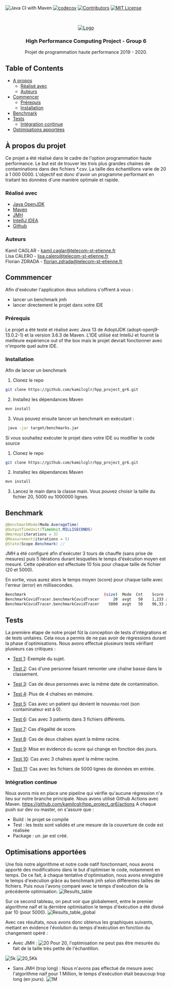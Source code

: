 ![Java CI with Maven](https://github.com/kamilcglr/hpp_project_gr6/workflows/Java%20CI%20with%20Maven/badge.svg)
[![codecov](https://codecov.io/gh/kamilcglr/hpp_project_gr6/branch/dev/graph/badge.svg?token=P4AQ072RCG)](https://codecov.io/gh/kamilcglr/hpp_project_gr6)
[![Contributors][contributors-shield]][contributors-url]
[![MIT License][license-shield]][license-url]

<!-- PROJECT LOGO -->
<br />
<p align="center">
  <a href="https://www.telecom-st-etienne.fr/">
    <img src="https://www.telecom-st-etienne.fr/wp-content/uploads/sites/3/2015/12/logo_tse_H_BL_web1-1.png" alt="Logo" >
  </a>

  <h3 align="center">High Performance Computing Project - Group 6</h3>

  <p align="center">
    Projet de programmation haute performance 2019 - 2020.
  </p>
</p>


<!-- TABLE OF CONTENTS -->
## Table of Contents

* [A propos](#à-propos-du-projet)
  * [Réalisé avec](#réalisé-avec)
  * [Auteurs](#auteurs)
* [Commencer](#commencer)
  * [Prérequis](#prérequis)
  * [Installation](#installation)
* [Benchmark](#benchmark)
* [Tests](#tests)
  * [Intégration continue](#intégration-continue)
* [Optimisations apportées](#optimisations-apportées)

<!-- ABOUT THE PROJECT -->
## À propos du projet
Ce projet a été réalisé dans le cadre de l'option programmation haute performance.
Le but est de trouver les trois plus grandes chaines de contaminations dans des fichiers *.csv.
La taille des échantillons varie de 20 à 1 000 0000. L'objectif est donc d'avoir un programme performant en traitant
les données d'une manière optimale et rapide.

### Réalisé avec
* [Java OpenJDK](https://openjdk.java.net/)
* [Maven](https://maven.apache.org/)
* [JMH](https://openjdk.java.net/projects/code-tools/jmh/)
* [IntelliJ IDEA](https://www.jetbrains.com/idea/)
* [Github](https://github.com/)

### Auteurs
Kamil CAGLAR - kamil.caglar@telecom-st-etienne.fr  
Lisa CALERO - lisa.calero@telecom-st-etienne.fr  
Florian ZDRADA - florian.zdrada@telecom-st-etienne.fr  


<!-- GETTING STARTED -->
## Commmencer
Afin d'exécuter l'application deux solutions s'offrent à vous :
- lancer un benchmark jmh
- lancer directement le projet dans votre IDE

### Prérequis
Le projet a été testé et réalisé avec Java 13 de AdoptJDK (adopt-openj9-13.0.2-1) et la version 3.6.3 de Maven.
L'IDE utilisé est IntelliJ et fournit la meilleure expérience out of the box mais le projet devrait fonctionner avec n'importe quel autre IDE.

### Installation
Afin de lancer un benchmark 
1. Clonez le repo
```sh
git clone https://github.com/kamilcglr/hpp_project_gr6.git
```
2. Installez les dépendances Maven
```sh
mvn install
```
3. Vous pouvez ensuite lancer un benchmark en exécutant :
```sh
 java -jar target/benchmarks.jar 
 ```
 
Si vous souhaitez exécuter le projet dans votre IDE ou modifier le code source
1. Clonez le repo
```sh
git clone https://github.com/kamilcglr/hpp_project_gr6.git
```
2. Installez les dépendances Maven
```sh
mvn install
```
3. Lancez le main dans la classe main. Vous pouvez choisir la taille du fichier 20, 5000 ou 1000000 lignes.

<!-- Benchmarks -->
## Benchmark
```java
@BenchmarkMode(Mode.AverageTime)
@OutputTimeUnit(TimeUnit.MILLISECONDS)
@Warmup(iterations = 3)
@Measurement(iterations = 5)
@State(Scope.Benchmark) //
```
JMH a été configuré afin d'exécuter 3 tours de chauffe (sans prise de mesures) puis 5 itérations durant lesquelles le temps d'éxécution moyen est mesuré. Cette opération est effectuée 10 fois pour chaque taille de fichier (20 et 5000).

En sortie, vous aurez alors le temps moyen (score) pour chaque taille avec l'erreur (error) en millisecondes.
```sh
Benchmark                                  (size)  Mode  Cnt    Score   Error  Units
BenchmarkCovidTracer.benchmarkCovidTracer      20  avgt   50    1,233 ± 0,022  ms/op
BenchmarkCovidTracer.benchmarkCovidTracer    5000  avgt   50    96,33 ± 5,888  ms/op
```

<!-- Tests -->
## Tests
La première étape de notre projet fût la conception de tests d'intégrations et de tests unitaires. 
Cela nous a permis de ne pas avoir de régressions durant la phase d'optimisations. 
Nous avons effectué plusieurs tests vérifiant plusieurs cas critiques : 

- [Test 1](https://github.com/kamilcglr/hpp_project_gr6/tree/dev/src/main/resources/input_test/test1): Exemple du sujet.

- [Test 2](https://github.com/kamilcglr/hpp_project_gr6/tree/dev/src/main/resources/input_test/test2): Cas d'une personne faisant remonter une chaîne basse dans le classement. 

- [Test 3](https://github.com/kamilcglr/hpp_project_gr6/tree/dev/src/main/resources/input_test/test3): Cas de deux personnes avec la même date de contamination.
 
- [Test 4](https://github.com/kamilcglr/hpp_project_gr6/tree/dev/src/main/resources/input_test/test4): Plus de 4 chaînes en mémoire.

- [Test 5](https://github.com/kamilcglr/hpp_project_gr6/tree/dev/src/main/resources/input_test/test5): Cas avec un patient qui devient le nouveau root (son contaminateur est à 0).
  
- [Test 6](https://github.com/kamilcglr/hpp_project_gr6/tree/dev/src/main/resources/input_test/test6): Cas avec 3 patients dans 3 fichiers différents.

- [Test 7](https://github.com/kamilcglr/hpp_project_gr6/tree/dev/src/main/resources/input_test/test7): Cas d’égalité de score.
  
- [Test 8](https://github.com/kamilcglr/hpp_project_gr6/tree/dev/src/main/resources/input_test/test8): Cas de deux chaînes ayant la même racine.
  
- [Test 9](https://github.com/kamilcglr/hpp_project_gr6/tree/dev/src/main/resources/input_test/test9): Mise en évidence du score qui change en fonction des jours.
  
- [Test 10](https://github.com/kamilcglr/hpp_project_gr6/tree/dev/src/main/resources/input_test/test10): Cas avec 3 chaînes ayant la même racine.

- [Test 11](https://github.com/kamilcglr/hpp_project_gr6/tree/dev/src/main/resources/input_test/test11): Cas avec les fichiers de 5000 lignes de données en entrée. 

<!-- Intégration continue -->
### Intégration continue
Nous avons mis en place une pipeline qui vérifie qu'aucune régression n'a lieu sur notre branche principale. 
Nous avons utilisé Github Actions avec Maven. https://github.com/kamilcglr/hpp_project_gr6/actions
A chaque push sur dev ou master, on s'assure que :
- Build : le projet se compile 
- Test : les tests sont validés et une mesure de la couverture de code est réalisée
- Package : un .jar est créé.

<!-- Optimisations -->
## Optimisations apportées
Une fois notre algorithme et notre code natif fonctionnant, nous avons apporté des modifications dans le but d'optimiser le code, notamment en temps. 
De ce fait, à chaque tentative d'optimisation, nous avons enregistré le temps d'exécution grâce au benchmark jmh selon différentes tailles de fichiers.
Puis nous l'avons comparé avec le temps d'exécution de la précédente optimisation.
![Results_table](https://github.com/kamilcglr/hpp_project_gr6/blob/dev/images/results_table.png)

Sur ce second tableau, on peut voir que globalement, entre le premier algorithme naif et la dernière optimisation le temps
d'éxécution a été divisé par 10 (pour 5000). 
![Results_table_global](https://github.com/kamilcglr/hpp_project_gr6/blob/dev/images/results_table_global.png)

Avec ces résultats, nous avons donc obtenus les graphiques suivants, mettant en évidence l'évolution du temps d'exécution en fonction du changement opéré : 
- Avec JMH :
![20](https://github.com/kamilcglr/hpp_project_gr6/blob/dev/images/20.PNG)
Pour 20, l'optimisation ne peut pas être mesurée du fait de la taille très petite de l'échantillon.

![5k](https://github.com/kamilcglr/hpp_project_gr6/blob/dev/images/5K.PNG)
![20_5Kk](https://github.com/kamilcglr/hpp_project_gr6/blob/dev/images/20_5K.PNG)

- Sans JMH (trop long) :
Nous n'avons pas effectué de mesure avec l'algorithme naif pour 1 Million, le temps d'exécution était beaucoup trop long (en jours).
![1M](https://github.com/kamilcglr/hpp_project_gr6/blob/dev/images/1M.PNG)

<!-- MARKDOWN LINKS & IMAGES -->
<!-- https://www.markdownguide.org/basic-syntax/#reference-style-links -->
[contributors-shield]: https://img.shields.io/github/contributors/othneildrew/Best-README-Template.svg?style=flat-square
[contributors-url]: https://github.com/othneildrew/Best-README-Template/graphs/contributors
[license-shield]: https://img.shields.io/github/license/othneildrew/Best-README-Template.svg?style=flat-square
[license-url]: https://github.com/othneildrew/Best-README-Template/blob/master/LICENSE.txt